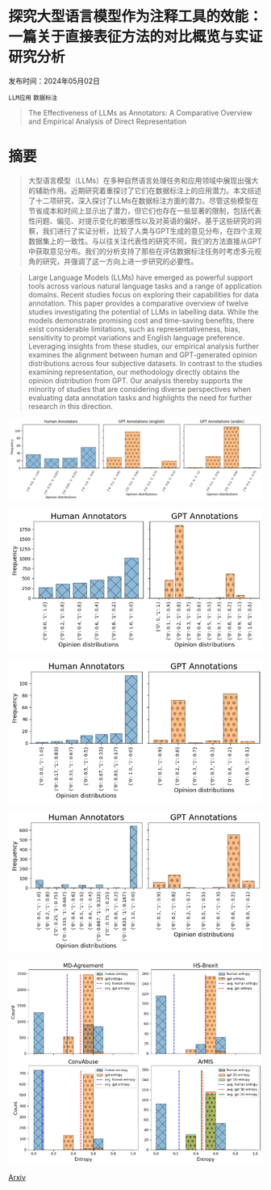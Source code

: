 # 探究大型语言模型作为注释工具的效能：一篇关于直接表征方法的对比概览与实证研究分析

发布时间：2024年05月02日

`LLM应用` `数据标注`

> The Effectiveness of LLMs as Annotators: A Comparative Overview and Empirical Analysis of Direct Representation

# 摘要

> 大型语言模型（LLMs）在多种自然语言处理任务和应用领域中展现出强大的辅助作用。近期研究着重探讨了它们在数据标注上的应用潜力。本文综述了十二项研究，深入探讨了LLMs在数据标注方面的潜力。尽管这些模型在节省成本和时间上显示出了潜力，但它们也存在一些显著的限制，包括代表性问题、偏见、对提示变化的敏感性以及对英语的偏好。基于这些研究的洞察，我们进行了实证分析，比较了人类与GPT生成的意见分布，在四个主观数据集上的一致性。与以往关注代表性的研究不同，我们的方法直接从GPT中获取意见分布。我们的分析支持了那些在评估数据标注任务时考虑多元视角的研究，并强调了这一方向上进一步研究的必要性。

> Large Language Models (LLMs) have emerged as powerful support tools across various natural language tasks and a range of application domains. Recent studies focus on exploring their capabilities for data annotation. This paper provides a comparative overview of twelve studies investigating the potential of LLMs in labelling data. While the models demonstrate promising cost and time-saving benefits, there exist considerable limitations, such as representativeness, bias, sensitivity to prompt variations and English language preference. Leveraging insights from these studies, our empirical analysis further examines the alignment between human and GPT-generated opinion distributions across four subjective datasets. In contrast to the studies examining representation, our methodology directly obtains the opinion distribution from GPT. Our analysis thereby supports the minority of studies that are considering diverse perspectives when evaluating data annotation tasks and highlights the need for further research in this direction.

![探究大型语言模型作为注释工具的效能：一篇关于直接表征方法的对比概览与实证研究分析](../../../paper_images/2405.01299/armis_opinion_distributions.png)

![探究大型语言模型作为注释工具的效能：一篇关于直接表征方法的对比概览与实证研究分析](../../../paper_images/2405.01299/md_agree_opinion_distributions.png)

![探究大型语言模型作为注释工具的效能：一篇关于直接表征方法的对比概览与实证研究分析](../../../paper_images/2405.01299/hs_brexit_opinion_distributions.png)

![探究大型语言模型作为注释工具的效能：一篇关于直接表征方法的对比概览与实证研究分析](../../../paper_images/2405.01299/conv_abuse_opinion_distributions.png)

![探究大型语言模型作为注释工具的效能：一篇关于直接表征方法的对比概览与实证研究分析](../../../paper_images/2405.01299/ALL_entropy.png)

[Arxiv](https://arxiv.org/abs/2405.01299)